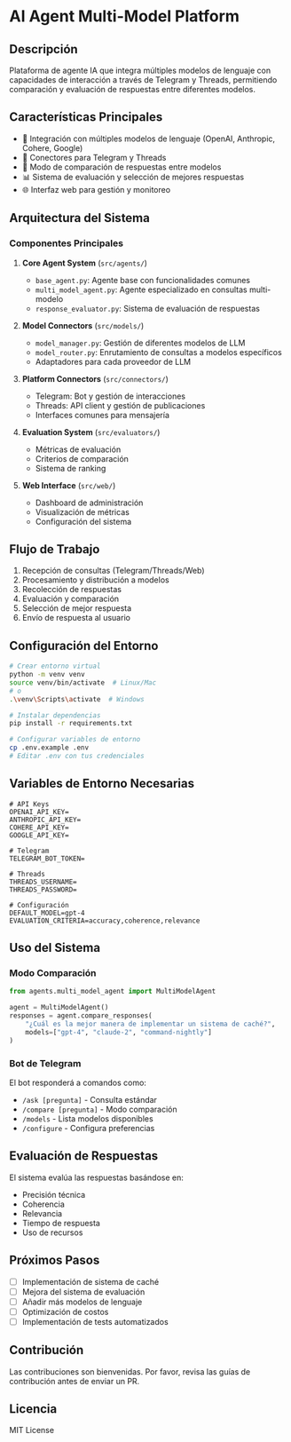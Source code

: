 # AI Agent Multi-Model Platform

## Descripción
Plataforma de agente IA que integra múltiples modelos de lenguaje con capacidades de interacción a través de Telegram y Threads, permitiendo comparación y evaluación de respuestas entre diferentes modelos.

## Características Principales
- 🤖 Integración con múltiples modelos de lenguaje (OpenAI, Anthropic, Cohere, Google)
- 📱 Conectores para Telegram y Threads
- 🔄 Modo de comparación de respuestas entre modelos
- 📊 Sistema de evaluación y selección de mejores respuestas
- 🌐 Interfaz web para gestión y monitoreo

## Arquitectura del Sistema

### Componentes Principales
1. **Core Agent System** (`src/agents/`)
   - `base_agent.py`: Agente base con funcionalidades comunes
   - `multi_model_agent.py`: Agente especializado en consultas multi-modelo
   - `response_evaluator.py`: Sistema de evaluación de respuestas

2. **Model Connectors** (`src/models/`)
   - `model_manager.py`: Gestión de diferentes modelos de LLM
   - `model_router.py`: Enrutamiento de consultas a modelos específicos
   - Adaptadores para cada proveedor de LLM

3. **Platform Connectors** (`src/connectors/`)
   - Telegram: Bot y gestión de interacciones
   - Threads: API client y gestión de publicaciones
   - Interfaces comunes para mensajería

4. **Evaluation System** (`src/evaluators/`)
   - Métricas de evaluación
   - Criterios de comparación
   - Sistema de ranking

5. **Web Interface** (`src/web/`)
   - Dashboard de administración
   - Visualización de métricas
   - Configuración del sistema

## Flujo de Trabajo
1. Recepción de consultas (Telegram/Threads/Web)
2. Procesamiento y distribución a modelos
3. Recolección de respuestas
4. Evaluación y comparación
5. Selección de mejor respuesta
6. Envío de respuesta al usuario

## Configuración del Entorno
```bash
# Crear entorno virtual
python -m venv venv
source venv/bin/activate  # Linux/Mac
# o
.\venv\Scripts\activate  # Windows

# Instalar dependencias
pip install -r requirements.txt

# Configurar variables de entorno
cp .env.example .env
# Editar .env con tus credenciales
```

## Variables de Entorno Necesarias
```
# API Keys
OPENAI_API_KEY=
ANTHROPIC_API_KEY=
COHERE_API_KEY=
GOOGLE_API_KEY=

# Telegram
TELEGRAM_BOT_TOKEN=

# Threads
THREADS_USERNAME=
THREADS_PASSWORD=

# Configuración
DEFAULT_MODEL=gpt-4
EVALUATION_CRITERIA=accuracy,coherence,relevance
```

## Uso del Sistema

### Modo Comparación
```python
from agents.multi_model_agent import MultiModelAgent

agent = MultiModelAgent()
responses = agent.compare_responses(
    "¿Cuál es la mejor manera de implementar un sistema de caché?",
    models=["gpt-4", "claude-2", "command-nightly"]
)
```

### Bot de Telegram
El bot responderá a comandos como:
- `/ask [pregunta]` - Consulta estándar
- `/compare [pregunta]` - Modo comparación
- `/models` - Lista modelos disponibles
- `/configure` - Configura preferencias

## Evaluación de Respuestas
El sistema evalúa las respuestas basándose en:
- Precisión técnica
- Coherencia
- Relevancia
- Tiempo de respuesta
- Uso de recursos

## Próximos Pasos
- [ ] Implementación de sistema de caché
- [ ] Mejora del sistema de evaluación
- [ ] Añadir más modelos de lenguaje
- [ ] Optimización de costos
- [ ] Implementación de tests automatizados

## Contribución
Las contribuciones son bienvenidas. Por favor, revisa las guías de contribución antes de enviar un PR.

## Licencia
MIT License 